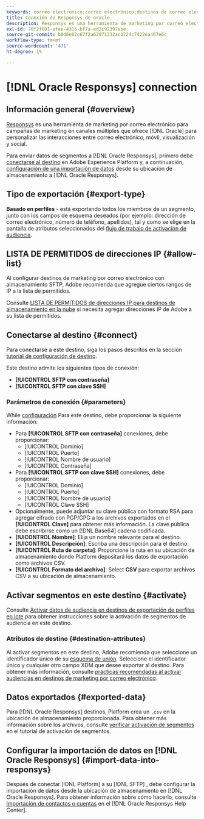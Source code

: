 ```yaml
---
keywords: correo electrónico;correo electrónico;destinos de correo electrónico;destino de responsys de oracle
title: Conexión de Responsys de oracle
description: Responsys es una herramienta de marketing por correo electrónico para campañas de marketing en canales múltiples que ofrece Oracle para personalizar las interacciones entre correo electrónico, móvil, visualización y social.
exl-id: 70f2f601-afee-4315-bf7a-ed2c92397ebe
source-git-commit: b0d6e02c67f2a62971332acb224c7422ea467e6c
workflow-type: tm+mt
source-wordcount: '471'
ht-degree: 1%

---
```


# [!DNL Oracle Responsys] connection

## Información general {#overview}

[Responsys](https://www.oracle.com/cx/marketing/campaign-management/) es una herramienta de marketing por correo electrónico para campañas de marketing en canales múltiples que ofrece [!DNL Oracle] para personalizar las interacciones entre correo electrónico, móvil, visualización y social.

Para enviar datos de segmentos a [!DNL Oracle Responsys], primero debe [conectarse al destino](#connect-destination) en Adobe Experience Platform y, a continuación, [configuración de una importación de datos](#import-data-into-responsys) desde su ubicación de almacenamiento a [!DNL Oracle Responsys].

## Tipo de exportación {#export-type}

**Basado en perfiles** - está exportando todos los miembros de un segmento, junto con los campos de esquema deseados (por ejemplo: dirección de correo electrónico, número de teléfono, apellidos), tal y como se elige en la pantalla de atributos seleccionados del [flujo de trabajo de activación de audiencia](../../ui/activate-batch-profile-destinations.md#select-attributes).

## LISTA DE PERMITIDOS de direcciones IP {#allow-list}

Al configurar destinos de marketing por correo electrónico con almacenamiento SFTP, Adobe recomienda que agregue ciertos rangos de IP a la lista de permitidos.

Consulte [LISTA DE PERMITIDOS de direcciones IP para destinos de almacenamiento en la nube](../cloud-storage/ip-address-allow-list.md) si necesita agregar direcciones IP de Adobe a su lista de permitidos.

## Conectarse al destino {#connect}

Para conectarse a este destino, siga los pasos descritos en la sección [tutorial de configuración de destino](../../ui/connect-destination.md).

Este destino admite los siguientes tipos de conexión:

* **[!UICONTROL SFTP con contraseña]**
* **[!UICONTROL SFTP con clave SSH]**

### Parámetros de conexión {#parameters}

While [configuración](../../ui/connect-destination.md) Para este destino, debe proporcionar la siguiente información:

* Para **[!UICONTROL SFTP con contraseña]** conexiones, debe proporcionar:
   * [!UICONTROL Dominio]
   * [!UICONTROL Puerto]
   * [!UICONTROL Nombre de usuario]
   * [!UICONTROL Contraseña]
* Para **[!UICONTROL SFTP con clave SSH]** conexiones, debe proporcionar:
   * [!UICONTROL Dominio]
   * [!UICONTROL Puerto]
   * [!UICONTROL Nombre de usuario]
   * [!UICONTROL Clave SSH]
* Opcionalmente, puede adjuntar su clave pública con formato RSA para agregar cifrado con PGP/GPG a los archivos exportados en el **[!UICONTROL Clave]** para obtener más información. La clave pública debe escribirse como un [!DNL Base64] cadena codificada.
* **[!UICONTROL Nombre]**: Elija un nombre relevante para el destino.
* **[!UICONTROL Descripción]**: Escriba una descripción para el destino.
* **[!UICONTROL Ruta de carpeta]**: Proporcione la ruta en su ubicación de almacenamiento donde Platform depositará los datos de exportación como archivos CSV.
* **[!UICONTROL Formato del archivo]**: Select **CSV** para exportar archivos CSV a su ubicación de almacenamiento.

<!--

Commenting out Amazon S3 bucket part for now until support is clarified

- **[!UICONTROL Bucket name]**: Your Amazon S3 bucket, where Platform will deposit the data export. Your input must be between 3 and 63 characters long. Must begin and end with a letter or number. Must contain only lowercase letters, numbers, or hyphens ( - ). Must not be formatted as an IP address (for example, 192.100.1.1).

-->

## Activar segmentos en este destino {#activate}

Consulte [Activar datos de audiencia en destinos de exportación de perfiles en lote](../../ui/activate-batch-profile-destinations.md) para obtener instrucciones sobre la activación de segmentos de audiencia en este destino.

### Atributos de destino {#destination-attributes}

Al activar segmentos en este destino, Adobe recomienda que seleccione un identificador único de su [esquema de unión](../../../profile/home.md#profile-fragments-and-union-schemas). Seleccione el identificador único y cualquier otro campo XDM que desee exportar al destino. Para obtener más información, consulte [prácticas recomendadas al activar audiencias en destinos de marketing por correo electrónico](overview.md#best-practices).

## Datos exportados {#exported-data}

Para [!DNL Oracle Responsys] destinos, Platform crea un `.csv` en la ubicación de almacenamiento proporcionada. Para obtener más información sobre los archivos, consulte [verificar activación de segmentos](../../ui/activate-batch-profile-destinations.md#verify) en el tutorial de activación de segmentos.

## Configurar la importación de datos en [!DNL Oracle Responsys] {#import-data-into-responsys}

Después de conectar [!DNL Platform] a su [!DNL SFTP] , debe configurar la importación de datos desde la ubicación de almacenamiento en [!DNL Oracle Responsys]. Para obtener información sobre cómo hacerlo, consulte [Importación de contactos o cuentas](https://docs.oracle.com/cloud/latest/marketingcs_gs/OMCEA/Connect_WizardUpload.htm) en el [!DNL Oracle Responsys Help Center].
